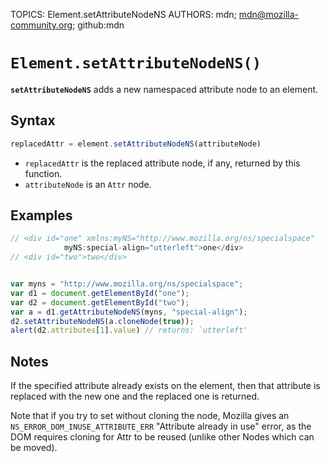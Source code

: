 TOPICS: Element.setAttributeNodeNS
AUTHORS: mdn; mdn@mozilla-community.org; github:mdn

# `Element.setAttributeNodeNS()`

**`setAttributeNodeNS`** adds a new namespaced attribute node to an element.

## Syntax

```javascript
replacedAttr = element.setAttributeNodeNS(attributeNode)
```

- `replacedAttr` is the replaced attribute node, if any, returned by this function.
- `attributeNode` is an `Attr` node.

## Examples

```javascript
// <div id="one" xmlns:myNS="http://www.mozilla.org/ns/specialspace"
            myNS:special-align="utterleft">one</div>
// <div id="two">two</div>


var myns = "http://www.mozilla.org/ns/specialspace";
var d1 = document.getElementById("one");
var d2 = document.getElementById("two");
var a = d1.getAttributeNodeNS(myns, "special-align");
d2.setAttributeNodeNS(a.cloneNode(true));
alert(d2.attributes[1].value) // returns: `utterleft'
```

## Notes

If the specified attribute already exists on the element, then that attribute is replaced with the
new one and the replaced one is returned.

Note that if you try to set without cloning the node, Mozilla gives an `NS_ERROR_DOM_INUSE_ATTRIBUTE_ERR`
"Attribute already in use" error, as the DOM requires cloning for Attr to be reused (unlike other
Nodes which can be moved).
